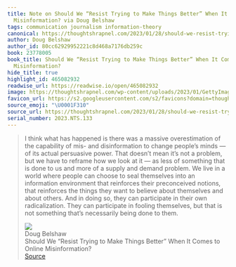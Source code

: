 ```yaml
---
title: Note on Should We “Resist Trying to Make Things Better” When It Comes to Online
  Misinformation? via Doug Belshaw
tags: communication journalism information-theory
canonical: https://thoughtshrapnel.com/2023/01/28/should-we-resist-trying-to-make-things-better-when-it-comes-to-online-misinformation/
author: Doug Belshaw
author_id: 80cc62929952221c8d468a7176db259c
book: 23778005
book_title: Should We “Resist Trying to Make Things Better” When It Comes to Online
  Misinformation?
hide_title: true
highlight_id: 465082932
readwise_url: https://readwise.io/open/465082932
image: https://thoughtshrapnel.com/wp-content/uploads/2023/01/GettyImages_1314497914.jpg
favicon_url: https://s2.googleusercontent.com/s2/favicons?domain=thoughtshrapnel.com
source_emoji: "\U0001F310"
source_url: https://thoughtshrapnel.com/2023/01/28/should-we-resist-trying-to-make-things-better-when-it-comes-to-online-misinformation/#:~:text=I%20think%20what,done%20to%20them.
serial_number: 2023.NTS.133
---
```

> I think what has happened is there was a massive overestimation of the capability of mis- and disinformation to change people’s minds — of its actual persuasive power. That doesn’t mean it’s not a problem, but we have to reframe how we look at it — as less of something that is done to us and more of a supply and demand problem. We live in a world where people can choose to seal themselves into an information environment that reinforces their preconceived notions, that reinforces the things they want to believe about themselves and about others. And in doing so, they can participate in their own radicalization. They can participate in fooling themselves, but that is not something that’s necessarily being done to them.
> <div class="quoteback-footer"><div class="quoteback-avatar"><img class="mini-favicon" src="https://s2.googleusercontent.com/s2/favicons?domain=thoughtshrapnel.com"></div><div class="quoteback-metadata"><div class="metadata-inner"><span style="display:none">FROM:</span><div aria-label="Doug Belshaw" class="quoteback-author"> Doug Belshaw</div><div aria-label="Should We “Resist Trying to Make Things Better” When It Comes to Online Misinformation?" class="quoteback-title"> Should We “Resist Trying to Make Things Better” When It Comes to Online Misinformation?</div></div></div><div class="quoteback-backlink"><a target="_blank" aria-label="go to the full text of this quotation" rel="noopener" href="https://thoughtshrapnel.com/2023/01/28/should-we-resist-trying-to-make-things-better-when-it-comes-to-online-misinformation/#:~:text=I%20think%20what,done%20to%20them." class="quoteback-arrow"> Source</a></div></div>